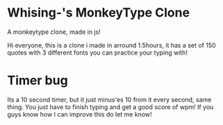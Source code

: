 # Whising-'s MonkeyType Clone
A monkeytype clone, made in js!

Hi everyone, this is a clone i made in arround 1.5hours, it has a set of 150 quotes with 3 different fonts you can practice your typing with!

# Timer bug

Its a 10 second timer, but it just minus'es 10 from it every second, same thing. You just have to finish typing and get a good score of wpm!
If you guys know how I can improve this do let me know!
